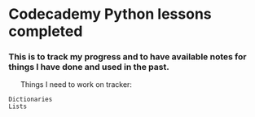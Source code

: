 
<h1>Codecademy Python lessons completed</h1>

<h3>This is to track my progress and to have available notes for things I have done and used in the past.</h3>

<ul>Things I need to work on tracker:</ul>
   
    Dictionaries
    Lists
